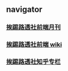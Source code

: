 <div style="margin-top: 40px;"></div>

## navigator

### [挨踢路透社前端月刊](./papers/paper.md)

### [挨踢路透社前端 wiki](./wiki/index.md)

### [挨踢路透社知乎专栏](https://zhuanlan.zhihu.com/future-fe)


